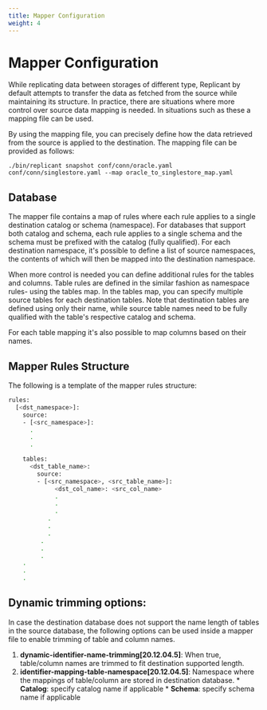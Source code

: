 ```yaml
---
title: Mapper Configuration
weight: 4
---
```


# Mapper Configuration

While replicating data between storages of different type, Replicant by default attempts to transfer the data as fetched from the source while maintaining its structure. In practice, there are situations where more control over source data mapping is needed. In situations such as these a mapping file can be used.

By using the mapping file, you can precisely define how the data retrieved from the source is applied to the destination. The mapping file can be provided as follows:

`./bin/replicant snapshot conf/conn/oracle.yaml `
`conf/conn/singlestore.yaml --map oracle_to_singlestore_map.yaml`

## Database
The mapper file contains a map of rules where each rule applies to a single destination catalog or schema (namespace). For databases that support both catalog and schema, each rule applies to a single schema and the schema must be prefixed with the catalog (fully qualified). For each destination namespace, it's possible to define a list of source namespaces, the contents of which will then be mapped into the destination namespace.

When more control is needed you can define additional rules for the tables and columns. Table rules are defined in the similar fashion as namespace rules- using the tables map. In the tables map, you can specify multiple source tables for each destination tables. Note that destination tables are defined using only their name, while source table names need to be fully qualified with the table's respective catalog and schema.

For each table mapping it's also possible to map columns based on their names.

## Mapper Rules Structure

The following is a template of the mapper rules structure:

```BASH
rules:
  [<dst_namespace>]:
    source:
    - [<src_namespace>]:
      .
      .
      .  

    tables:
      <dst_table_name>:
        source:
        - [<src_namespace>, <src_table_name>]:
             <dst_col_name>: <src_col_name>
             .
             .
             .
           .
           .
           .
         .
         .
         .
    .
    .
    .
```

## Dynamic trimming options:

In case the destination database does not support the name length of tables in the source database, the following options can be used inside a mapper file to enable trimming of table and column names.

  1. **dynamic-identifier-name-trimming[20.12.04.5]**: When true, table/column names are trimmed to fit destination supported length.
  2. **identifier-mapping-table-namespace[20.12.04.5]**: Namespace where the mappings of table/column are stored in destination database.
    * **Catalog**: specify catalog name if applicable
    * **Schema**: specify schema name if applicable
